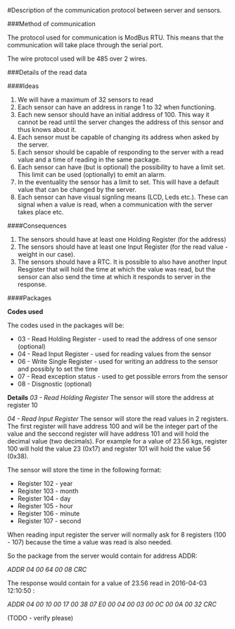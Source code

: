 #Description of the communication protocol between server and sensors.

###Method of communication

The protocol used for communication is ModBus RTU. This means that the communication will take place through the serial port. 

The wire protocol used will be 485 over 2 wires.

###Details of the read data

####Ideas

1. We will have a maximum of 32 sensors to read
2. Each sensor can have an address in range 1 to 32 when functioning. 
3. Each new sensor should have an initial address of 100. This way it cannot be read until the server changes the address of this sensor and thus knows about it.
4. Each sensor must be capable of changing its address when asked by the server.
5. Each sensor should be capable of responding to the server with a read value and a time of reading in the same package.
6. Each sensor can have (but is optional) the possibility to have a limit set. This limit can be used (optionally) to emit an alarm.
7. In the eventuality the sensor has a limit to set. This will have a default value that can be changed by the server.
8. Each sensor can have visual signling means (LCD, Leds etc.). These can signal when a value is read, when a communication with the server takes place etc.

####Consequences

1. The sensors should have at least one Holding Register (for the address)
2. The sensors should have at least one Input Register (for the read value - weight in our case).
3. The sensors should have a RTC. It is possible to also have another Input Resgister that will hold the time at which the value was read, but the sensor can also send the time at which it responds to server in the response.

####Packages

**Codes used**

The codes used in the packages will be:

* 03 - Read Holding Register - used to read the address of one sensor (optional)
* 04 - Read Input Register - used for reading values from the sensor
* 06 - Write Single Register - used for writing an address to the sensor and possibly to set the time
* 07 - Read exception status - used to get possible errors from the sensor
* 08 - Disgnostic (optional)

**Details**
*03 - Read Holding Register*
The sensor will store the address at register 10

*04 - Read Input Register*
The sensor will store the read values in 2 registers. The first register will have address 100 and will be the integer part of the value and the seccond register will have address 101 and will hold the decimal value (two decimals).
For example for a value of 23.56 kgs, register 100 will hold the value 23 (0x17) and register 101 will hold the value 56 (0x38).

The sensor will store the time in the following format:
* Register 102 - year
* Register 103 - month
* Register 104 - day
* Register 105 - hour
* Register 106 - minute
* Register 107 - second

When reading input register the server will normally ask for 8 registers (100 - 107) because the time a value was read is also needed.

So the package from the server would contain for address ADDR:

_ADDR 04 00 64 00 08 CRC_

The response would contain for a value of 23.56 read in 2016-04-03 12:10:50 :

_ADDR 04 00 10 00 17 00 38 07 E0 00 04 00 03 00 0C 00 0A 00 32 CRC_

(TODO - verify please)


